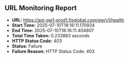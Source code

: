 ## URL Monitoring Report

- **URL:** https://api-gw1-prod1.fisglobal.com/gw/v1/health
- **Start Time:** 2025-07-10T18:16:11.170924
- **End Time:** 2025-07-10T18:16:11.404807
- **Total Time Taken:** 0.233883 seconds
- **HTTP Status Code:** 403
- **Status:** Failure
- **Failure Reason:** HTTP Status Code: 403
